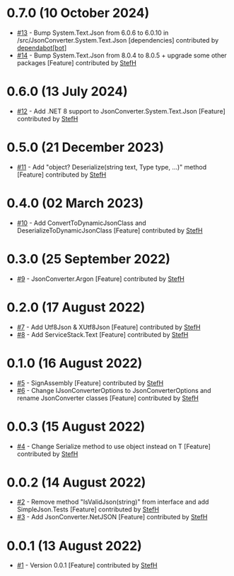 # 0.7.0 (10 October 2024)
- [#13](https://github.com/StefH/JsonConverter/pull/13) - Bump System.Text.Json from 6.0.6 to 6.0.10 in /src/JsonConverter.System.Text.Json [dependencies] contributed by [dependabot[bot]](https://github.com/apps/dependabot)
- [#14](https://github.com/StefH/JsonConverter/pull/14) - Bump System.Text.Json from 8.0.4 to 8.0.5 + upgrade some other packages [Feature] contributed by [StefH](https://github.com/StefH)

# 0.6.0 (13 July 2024)
- [#12](https://github.com/StefH/JsonConverter/pull/12) - Add .NET 8 support to JsonConverter.System.Text.Json [Feature] contributed by [StefH](https://github.com/StefH)

# 0.5.0 (21 December 2023)
- [#11](https://github.com/StefH/JsonConverter/pull/11) - Add &quot;object? Deserialize(string text, Type type, ...)&quot; method [Feature] contributed by [StefH](https://github.com/StefH)

# 0.4.0 (02 March 2023)
- [#10](https://github.com/StefH/JsonConverter/pull/10) - Add ConvertToDynamicJsonClass and DeserializeToDynamicJsonClass [Feature] contributed by [StefH](https://github.com/StefH)

# 0.3.0 (25 September 2022)
- [#9](https://github.com/StefH/JsonConverter/pull/9) - JsonConverter.Argon [Feature] contributed by [StefH](https://github.com/StefH)

# 0.2.0 (17 August 2022)
- [#7](https://github.com/StefH/JsonConverter/pull/7) - Add Utf8Json &amp; XUtf8Json  [Feature] contributed by [StefH](https://github.com/StefH)
- [#8](https://github.com/StefH/JsonConverter/pull/8) - Add ServiceStack.Text [Feature] contributed by [StefH](https://github.com/StefH)

# 0.1.0 (16 August 2022)
- [#5](https://github.com/StefH/JsonConverter/pull/5) - SignAssembly [Feature] contributed by [StefH](https://github.com/StefH)
- [#6](https://github.com/StefH/JsonConverter/pull/6) - Change IJsonConverterOptions to JsonConverterOptions and rename JsonConverter classes [Feature] contributed by [StefH](https://github.com/StefH)

# 0.0.3 (15 August 2022)
- [#4](https://github.com/StefH/JsonConverter/pull/4) - Change Serialize method to use object instead on T [Feature] contributed by [StefH](https://github.com/StefH)

# 0.0.2 (14 August 2022)
- [#2](https://github.com/StefH/JsonConverter/pull/2) - Remove method &quot;IsValidJson(string)&quot; from interface and add SimpleJson.Tests [Feature] contributed by [StefH](https://github.com/StefH)
- [#3](https://github.com/StefH/JsonConverter/pull/3) - Add JsonConverter.NetJSON [Feature] contributed by [StefH](https://github.com/StefH)

# 0.0.1 (13 August 2022)
- [#1](https://github.com/StefH/JsonConverter/pull/1) - Version 0.0.1 [Feature] contributed by [StefH](https://github.com/StefH)

